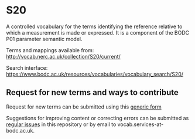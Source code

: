 # S20
A controlled vocabulary for the terms identifying the reference relative to which a measurement is made or expressed. It is a component of the BODC P01 parameter semantic model.

Terms and mappings available from: http://vocab.nerc.ac.uk/collection/S20/current/

Search interface: https://www.bodc.ac.uk/resources/vocabularies/vocabulary_search/S20/

## Request for new terms and ways to contribute
Request for new terms can be submitted using this [generic form](https://docs.google.com/forms/d/e/1FAIpQLSe-ZTKJZmNT5FmyPRFsPsNt2hpB_gb6MAmm7Zp-7GSMpn5NFA/viewform?usp=pp_url&entry.1396013310=S20)

Suggestions for improving content or correcting errors can be submitted as [regular issues](https://github.com/nvs-vocabs/S20/issues/new) in this repository or by email to vocab.services-at-bodc.ac.uk. 
